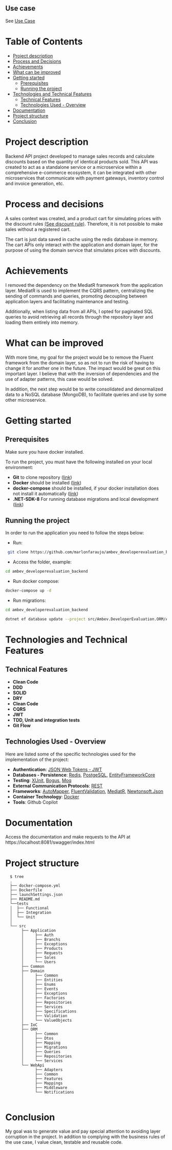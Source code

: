## Use case

See [Use Case](/.doc/use-case.md)

# Table of Contents

- [Project description](#project-description)
- [Process and Decisions](#process-and-decisions)
- [Achievements](#achievements)
- [What can be improved](#what-can-be-improved)
- [Getting started](#getting-started)
  - [Prerequisites](#prerequisites)
  - [Running the project](#running-the-project)
- [Technologies and Technical Features](#technologies-and-technical-features)
  - [Technical Features](#technical-features)
  - [Technologies Used - Overview](#technologies-used---overview)
- [Documentation](#documentation)
- [Project structure](#project-structure)
- [Conclusion](#conclusion)

# Project description 

Backend API project developed to manage sales records and calculate discounts based on the quantity of identical products sold. This API was created to act as a standalone service or a microservice within a comprehensive e-commerce ecosystem, it can be integrated with other microservices that communicate with payment gateways, inventory control and invoice generation, etc.

# Process and decisions

A sales context was created, and a product cart for simulating prices with the discount rules [(See discount rule)](/.doc/use-case.md). Therefore, it is not possible to make sales without a registered cart.

The cart is just data saved in cache using the redis database in memory. The cart APIs only interact with the application and domain layer, for the purpose of using the domain service that simulates prices with discounts.

# Achievements

I removed the dependency on the MediatR framework from the application layer. MediatR is used to implement the CQRS pattern, centralizing the sending of commands and queries, promoting decoupling between application layers and facilitating maintenance and testing.

Additionally, when listing data from all APIs, I opted for paginated SQL queries to avoid retrieving all records through the repository layer and loading them entirely into memory.

# What can be improved

With more time, my goal for the project would be to remove the Fluent framework from the domain layer, so as not to run the risk of having to change it for another one in the future. The impact would be great on this important layer. I believe that with the inversion of dependencies and the use of adapter patterns, this case would be solved.

In addition, the next step would be to write consolidated and denormalized data to a NoSQL database (MongoDB), to facilitate queries and use by some other microservice.

# Getting started

## Prerequisites

Make sure you have docker installed.
 
To run the project, you must have the following installed on your local environment:

* **Git** to clone repository ([link](https://git-scm.com/downloads))
* **Docker** should be installed ([link](https://docs.docker.com/engine/install/))
* **docker-compose** should be installed, if your docker installation does not install it automatically ([link](https://docs.docker.com/compose/install/))
* **.NET-SDK-8** For running database migrations and local development ([link](https://dotnet.microsoft.com/en-us/download/dotnet/8.0))

## Running the project

In order to run the application you need to follow the steps below:
* Run: 
```bash
 git clone https://github.com/marlonfaraujo/ambev_developerevaluation_backend.git
```
* Access the folder, example: 
```bash
cd ambev_developerevaluation_backend
```

* Run docker compose: 

```bash
docker-compose up -d
``` 

* Run migrations: 

```bash
cd ambev_developerevaluation_backend

``` 

```bash
dotnet ef database update --project src/Ambev.DeveloperEvaluation.ORM/Ambev.DeveloperEvaluation.ORM.csproj --startup-project src/Ambev.DeveloperEvaluation.WebApi/Ambev.DeveloperEvaluation.WebApi.csproj --context Ambev.DeveloperEvaluation.ORM.DefaultContext
``` 

# Technologies and Technical Features 


## Technical Features 

* **Clean Code**
* **DDD**
* **SOLID**
* **DRY**
* **Clean Code**
* **CQRS**
* **JWT**
* **TDD, Unit and integration tests**
* **Git Flow**

## Technologies Used - Overview
Here are listed some of the specific technologies used for the implementation of the project:
* **Authentication**: [JSON Web Tokens - JWT](https://jwt.io/)
* **Databases - Persistence**: [Redis](https://redis.io/), [PostgeSQL](https://www.postgresql.org/), [EntityFrameworkCore](https://learn.microsoft.com/en-us/ef/core/)
* **Testing**: [XUnit](https://xunit.net/), [Bogus](https://github.com/bchavez/Bogus), [Moq](https://github.com/devlooped/moq)
* **External Communication Protocols**: [REST](https://en.wikipedia.org/wiki/Representational_state_transfer)
* **Frameworks**: [AutoMapper](https://automapper.org/), [FluentValidation](https://docs.fluentvalidation.net/en/latest/), [MediatR](https://www.nuget.org/packages/mediatr/), [Newtonsoft.Json](https://www.newtonsoft.com/json)
* **Container Technology**: [Docker](https://www.docker.com/)
* **Tools**: Github Copilot


# Documentation
Access the documentation and make requests to the API at https://localhost:8081/swagger/index.html


# Project structure
```
  $ tree
  .
  ├── docker-compose.yml
  ├── Dockerfile
  ├── launchSettings.json
  ├── README.md
  └──tests
  │  ├── Functional
  │  ├── Integration
  │  └── Unit
  │  
  └── src
       ├── Application
       │     ├── Auth
       │     ├── Branchs
       │     ├── Exceptions
       │     ├── Products
       │     ├── Requests
       │     ├── Sales
       │     └── Users  
       ├── Common
       ├── Domain
       │     ├── Common
       │     ├── Entities
       │     ├── Enums
       │     ├── Events
       │     ├── Exceptions
       │     ├── Factories
       │     ├── Repositories
       │     ├── Services
       │     ├── Specifications
       │     ├── Validation
       │     └── ValueObjects  
       ├── IoC
       ├── ORM
       │     ├── Common
       │     ├── Dtos
       │     ├── Mapping
       │     ├── Migrations
       │     ├── Queries
       │     ├── Repositories
       │     └── Services  
       └── WebApi
             ├── Adapters
             ├── Common
             ├── Features
             ├── Mappings
             ├── Middleware
             └── Notifications  
      

```

# Conclusion

My goal was to generate value and pay special attention to avoiding layer corruption in the project. In addition to complying with the business rules of the use case, I value clean, testable and reusable code.
